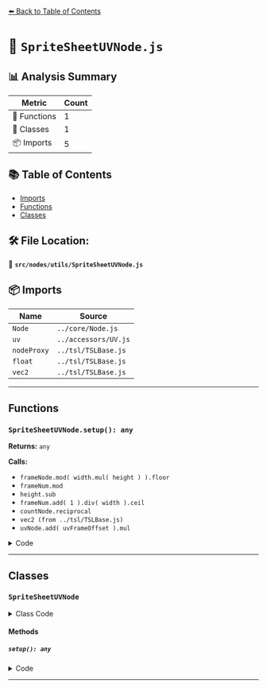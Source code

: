 [⬅️ Back to Table of Contents](../../../index.md)

# 📄 `SpriteSheetUVNode.js`

## 📊 Analysis Summary

| Metric | Count |
|--------|-------|
| 🔧 Functions | 1 |
| 🧱 Classes | 1 |
| 📦 Imports | 5 |

## 📚 Table of Contents

- [Imports](#imports)
- [Functions](#functions)
- [Classes](#classes)

## 🛠️ File Location:
📂 **`src/nodes/utils/SpriteSheetUVNode.js`**

## 📦 Imports

| Name | Source |
|------|--------|
| `Node` | `../core/Node.js` |
| `uv` | `../accessors/UV.js` |
| `nodeProxy` | `../tsl/TSLBase.js` |
| `float` | `../tsl/TSLBase.js` |
| `vec2` | `../tsl/TSLBase.js` |


---

## Functions

### `SpriteSheetUVNode.setup(): any`

**Returns:** `any`

**Calls:**

- `frameNode.mod( width.mul( height ) ).floor`
- `frameNum.mod`
- `height.sub`
- `frameNum.add( 1 ).div( width ).ceil`
- `countNode.reciprocal`
- `vec2 (from ../tsl/TSLBase.js)`
- `uvNode.add( uvFrameOffset ).mul`

<details><summary>Code</summary>

```typescript
setup() {

		const { frameNode, uvNode, countNode } = this;

		const { width, height } = countNode;

		const frameNum = frameNode.mod( width.mul( height ) ).floor();

		const column = frameNum.mod( width );
		const row = height.sub( frameNum.add( 1 ).div( width ).ceil() );

		const scale = countNode.reciprocal();
		const uvFrameOffset = vec2( column, row );

		return uvNode.add( uvFrameOffset ).mul( scale );

	}
```
</details>


---

## Classes

### `SpriteSheetUVNode`

<details><summary>Class Code</summary>

```ts
class SpriteSheetUVNode extends Node {

	static get type() {

		return 'SpriteSheetUVNode';

	}

	/**
	 * Constructs a new sprite sheet uv node.
	 *
	 * @param {Node<vec2>} countNode - The node that defines the number of sprites in the x and y direction (e.g 6x6).
	 * @param {Node<vec2>} [uvNode=uv()] - The uv node.
	 * @param {Node<float>} [frameNode=float()] - The node that defines the current frame/sprite.
	 */
	constructor( countNode, uvNode = uv(), frameNode = float( 0 ) ) {

		super( 'vec2' );

		/**
		 * The node that defines the number of sprites in the x and y direction (e.g 6x6).
		 *
		 * @type {Node<vec2>}
		 */
		this.countNode = countNode;

		/**
		 * The uv node.
		 *
		 * @type {Node<vec2>}
		 */
		this.uvNode = uvNode;

		/**
		 * The node that defines the current frame/sprite.
		 *
		 * @type {Node<float>}
		 */
		this.frameNode = frameNode;

	}

	setup() {

		const { frameNode, uvNode, countNode } = this;

		const { width, height } = countNode;

		const frameNum = frameNode.mod( width.mul( height ) ).floor();

		const column = frameNum.mod( width );
		const row = height.sub( frameNum.add( 1 ).div( width ).ceil() );

		const scale = countNode.reciprocal();
		const uvFrameOffset = vec2( column, row );

		return uvNode.add( uvFrameOffset ).mul( scale );

	}

}
```
</details>

#### Methods

##### `setup(): any`

<details><summary>Code</summary>

```ts
setup() {

		const { frameNode, uvNode, countNode } = this;

		const { width, height } = countNode;

		const frameNum = frameNode.mod( width.mul( height ) ).floor();

		const column = frameNum.mod( width );
		const row = height.sub( frameNum.add( 1 ).div( width ).ceil() );

		const scale = countNode.reciprocal();
		const uvFrameOffset = vec2( column, row );

		return uvNode.add( uvFrameOffset ).mul( scale );

	}
```
</details>


---